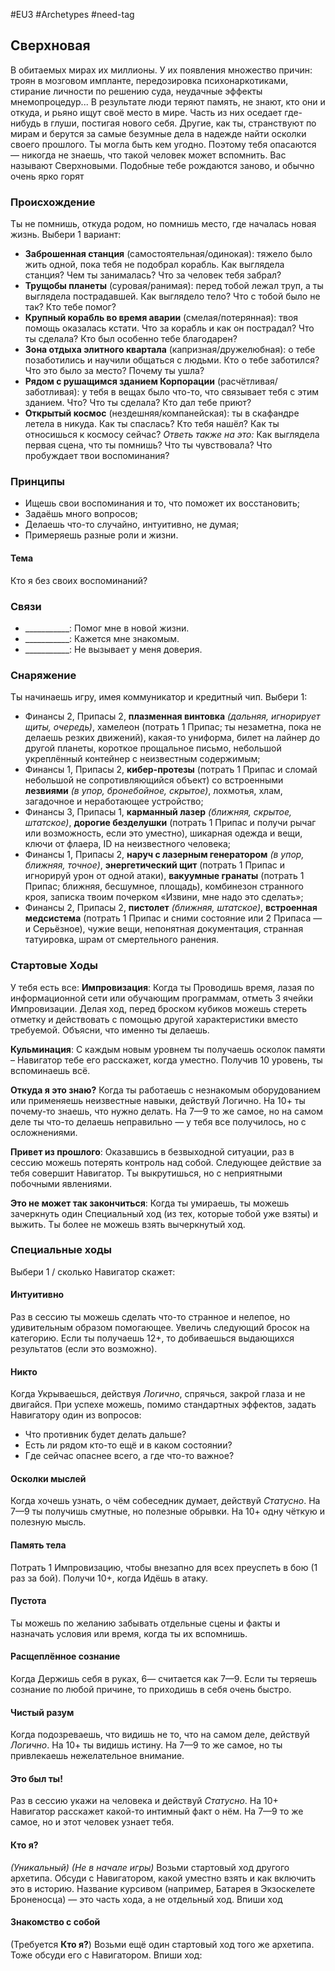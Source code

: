 #EU3 #Archetypes #need-tag

## Сверхновая
В обитаемых мирах их миллионы. У их появления множество причин: троян в мозговом импланте, передозировка психонаркотиками, стирание личности по решению суда, неудачные эффекты мнемопроцедур... В результате люди теряют память, не знают, кто они и откуда, и рьяно ищут своё место в мире. 
Часть из них оседает где-нибудь в глуши, постигая нового себя. Другие, как ты, странствуют по мирам и берутся за самые безумные дела в надежде найти осколки своего прошлого. Ты могла быть кем угодно. Поэтому тебя опасаются — никогда не знаешь, что такой человек может вспомнить. Вас называют Сверхновыми. Подобные тебе рождаются заново, и обычно очень ярко горят

### Происхождение
Ты не помнишь, откуда родом, но помнишь место, где началась новая жизнь.
Выбери 1 вариант:
- **Заброшенная станция** (самостоятельная/одинокая): тяжело было жить одной, пока тебя не подобрал корабль. Как выглядела станция? Чем ты занималась? Что за человек тебя забрал? 
- **Трущобы планеты** (суровая/ранимая): перед тобой лежал труп, а ты выглядела пострадавшей. Как выглядело тело? Что с тобой было не так? Кто тебе помог? 
- **Крупный корабль во время аварии** (смелая/потерянная): твоя помощь оказалась кстати. Что за корабль и как он пострадал? Что ты сделала? Кто был особенно тебе благодарен? 
- **Зона отдыха элитного квартала** (капризная/дружелюбная): о тебе позаботились и научили общаться с людьми. Кто о тебе заботился? Что это было за место? Почему ты ушла? 
- **Рядом с рушащимся зданием Корпорации** (расчётливая/ заботливая): у тебя в вещах было что-то, что связывает тебя с этим зданием. Что? Что ты сделала? Кто дал тебе приют? 
- **Открытый космос** (нездешняя/компанейская): ты в скафандре летела в никуда. Как ты спаслась? Кто тебя нашёл? Как ты относишься к космосу сейчас?
*Ответь также на это:* Как выглядела первая сцена, что ты помнишь? Что ты чувствовала? Что пробуждает твои воспоминания?
### Принципы
- Ищешь свои воспоминания и то, что поможет их восстановить; 
- Задаёшь много вопросов; 
- Делаешь что-то случайно, интуитивно, не думая; 
- Примеряешь разные роли и жизни.
#### Тема
Кто я без своих воспоминаний?

### Связи
- \_\_\_\_\_\_\_\_\_\_\_: Помог мне в новой жизни.
- \_\_\_\_\_\_\_\_\_\_\_: Кажется мне знакомым.
- \_\_\_\_\_\_\_\_\_\_\_: Не вызывает у меня доверия.

### Снаряжение
Ты начинаешь игру, имея коммуникатор и кредитный чип. Выбери 1: 
- Финансы 2, Припасы 2, **плазменная винтовка** *(дальняя, игнорирует щиты, очередь)*, хамелеон (потрать 1 Припас; ты незаметна, пока не делаешь резких движений), какая-то униформа, билет на лайнер до другой планеты, короткое прощальное письмо, небольшой укреплённый контейнер с неизвестным содержимым; 
- Финансы 1, Припасы 2, **кибер-протезы** (потрать 1 Припас и сломай небольшой не сопротивляющийся объект) со встроенными **лезвиями** *(в упор, бронебойное, скрытое)*, лохмотья, хлам, загадочное и неработающее устройство; 
- Финансы 3, Припасы 1, **карманный лазер** *(ближняя, скрытое, штатское)*, **дорогие безделушки** (потрать 1 Припас и получи рычаг или возможность, если это уместно), шикарная одежда и вещи, ключи от флаера, ID на неизвестного человека; 
- Финансы 1, Припасы 2, **наруч с лазерным генератором** *(в упор, ближняя, точное)*, **энергетический щит** (потрать 1 Припас и игнорируй урон от одной атаки), **вакуумные гранаты** (потрать 1 Припас; ближняя, бесшумное, площадь), комбинезон странного кроя, записка твоим почерком «Извини, мне надо это сделать»; 
- Финансы 2, Припасы 2, **пистолет** *(ближняя, штатское)*, **встроенная медсистема** (потрать 1 Припас и сними состояние или 2 Припаса — и Серьёзное), чужие вещи, непонятная документация, странная татуировка, шрам от смертельного ранения.

### Стартовые Ходы
У тебя есть все:
**Импровизация**: 
Когда ты Проводишь время, лазая по информационной сети или обучающим программам, отметь 3 ячейки Импровизации. Делая ход, перед броском кубиков можешь стереть отметку и действовать с помощью другой характеристики вместо требуемой. Объясни, что именно ты делаешь. 

**Кульминация**: С каждым новым уровнем ты получаешь осколок памяти – Навигатор тебе его расскажет, когда уместно. Получив 10 уровень, ты вспоминаешь всё. 

**Откуда я это знаю?** Когда ты работаешь с незнакомым оборудованием или применяешь неизвестные навыки, действуй Логично. На 10+ ты почему-то знаешь, что нужно делать. На 7—9 то же самое, но на самом деле ты что-то делаешь неправильно — у тебя все получилось, но с осложнениями.

**Привет из прошлого**: Оказавшись в безвыходной ситуации, раз в сессию можешь потерять контроль над собой. Следующее действие за тебя совершит Навигатор. Ты выкрутишься, но с неприятными побочными явлениями. 

**Это не может так закончиться**: Когда ты умираешь, ты можешь зачеркнуть один Специальный ход (из тех, которые тобой уже взяты) и выжить. Ты более не можешь взять вычеркнутый ход. 

### Специальные ходы
Выбери 1 / сколько Навигатор скажет: 



#### Интуитивно
Раз в сессию ты можешь сделать что-то странное и нелепое, но удивительным образом помогающее. Увеличь следующий бросок на категорию. Если ты получаешь 12+, то добиваешься выдающихся результатов (если это возможно). 

#### Никто
Когда Укрываешься, действуя *Логично*, спрячься, закрой глаза и не двигайся. При успехе можешь, помимо стандартных эффектов, задать Навигатору один из вопросов: 
- Что противник будет делать дальше? 
- Есть ли рядом кто-то ещё и в каком состоянии? 
- Где сейчас опаснее всего, а где что-то важное? 

#### Осколки мыслей
Когда хочешь узнать, о чём собеседник думает, действуй *Статусно*. На 7—9 ты получишь смутные, но полезные обрывки. На 10+ одну чёткую и полезную мысль. 

#### Память тела
Потрать 1 Импровизацию, чтобы внезапно для всех преуспеть в бою (1 раз за бой). Получи 10+, когда Идёшь в атаку. 

#### Пустота
Ты можешь по желанию забывать отдельные сцены и факты и назначать условия или время, когда ты их вспомнишь. 

#### Расщеплённое сознание
Когда Держишь себя в руках, 6— считается как 7—9. Если ты теряешь сознание по любой причине, то приходишь в себя очень быстро. 

#### Чистый разум
Когда подозреваешь, что видишь не то, что на самом деле, действуй *Логично*. На 10+ ты видишь истину. На 7—9 то же самое, но ты привлекаешь нежелательное внимание. 

#### Это был ты!
Раз в сессию укажи на человека и действуй *Статусно*. На 10+ Навигатор расскажет какой-то интимный факт о нём. На 7—9 то же самое, но и этот человек узнает тебя. 

#### Кто я?
*(Уникальный) (Не в начале игры)* Возьми стартовый ход другого архетипа. Обсуди с Навигатором, какой уместно взять и как включить это в историю. Название курсивом (например, Батарея в Экзоскелете Броненосца) — это часть хода, а не отдельный ход. Впиши ход

#### Знакомство с собой
(Требуется **Кто я?**) Возьми ещё один стартовый ход того же архетипа. Тоже обсуди его с Навигатором. Впиши ход: 